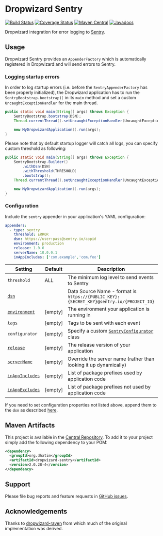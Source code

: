 # Dropwizard Sentry

[![Build Status](https://github.com/dhatim/dropwizard-sentry/workflows/build/badge.svg)](https://github.com/dhatim/dropwizard-sentry/actions)
[![Coverage Status](https://coveralls.io/repos/github/dhatim/dropwizard-sentry/badge.svg?branch=master)](https://coveralls.io/github/dhatim/dropwizard-sentry?branch=master)
[![Maven Central](https://maven-badges.herokuapp.com/maven-central/org.dhatim/dropwizard-sentry/badge.svg)](https://maven-badges.herokuapp.com/maven-central/org.dhatim/dropwizard-sentry)
[![Javadocs](https://www.javadoc.io/badge/org.dhatim/dropwizard-sentry.svg)](https://www.javadoc.io/doc/org.dhatim/dropwizard-sentry)

Dropwizard integration for error logging to [Sentry](https://sentry.io).

## Usage

Dropwizard Sentry provides an `AppenderFactory` which is automatically registered in Dropwizard and will send errors to Sentry.

### Logging startup errors

In order to log startup errors (i.e. before the `SentryAppenderFactory` has been properly initialized), the Dropwizard application has to run the `SentryBootstrap.bootstrap()` in its `main` method and set a custom `UncaughtExceptionHandler` for the main thread.

```java
public static void main(String[] args) throws Exception {
    SentryBootstrap.bootstrap(DSN);
    Thread.currentThread().setUncaughtExceptionHandler(UncaughtExceptionHandlers.systemExit());

    new MyDropwizardApplication().run(args);
}
```

Please note that by default startup logger will catch all logs, you can specify custom threshold as following:

```java
public static void main(String[] args) throws Exception {
    SentryBootstrap.Builder()
        .withDsn(DSN)
        .withThreshold(THRESHOLD)
        .bootstrap();
    Thread.currentThread().setUncaughtExceptionHandler(UncaughtExceptionHandlers.systemExit());

    new MyDropwizardApplication().run(args);
}
```

### Configuration

Include the `sentry` appender in your application's YAML configuration:

```yaml
appenders:
  - type: sentry
    threshold: ERROR
    dsn: https://user:pass@sentry.io/appid
    environment: production
    release: 1.0.0
    serverName: 10.0.0.1
    inAppIncludes: ['com.example','com.foo']
```

| Setting | Default | Description | Example Value |
|---|---|---|---|
| `threshold` | ALL | The minimum log level to send events to Sentry | `ERROR` |
| [`dsn`](https://docs.sentry.io/platforms/java/configuration/#setting-the-dsn) |   | Data Source Name - format is `https://{PUBLIC_KEY}:{SECRET_KEY}@sentry.io/{PROJECT_ID}` | `https://foo:bar@sentry.io/12345` |
| [`environment`](https://docs.sentry.io/platforms/java/configuration/#environment) | [empty] | The environment your application is running in |  `production` |
| [`tags`](https://docs.sentry.io/platforms/java/configuration/#tags) | [empty] | Tags to be sent with each event | `tag1:value1,tag2,value2` |
| `configurator` | [empty] | Specify a custom [`SentryConfigurator`](https://github.com/dhatim/dropwizard-sentry/blob/master/src/main/java/org/dhatim/dropwizard/sentry/SentryConfigurator.java) class | `com.example.MySentryConfigurator` |
| [`release`](https://docs.sentry.io/platforms/java/configuration/#release) | [empty] | The release version of your application | `1.0.0` |
| [`serverName`](https://docs.sentry.io/platforms/java/configuration/#server-name) | [empty] | Override the server name (rather than looking it up dynamically) | `10.0.0.1` |
| [`inAppIncludes`](https://docs.sentry.io/platforms/java/configuration/#in-app-includes) | [empty] | List of package prefixes used by application code | `['com.example','com.foo']` |
| [`inAppExcludes`](https://docs.sentry.io/platforms/java/configuration/#in-app-excludes) | [empty] | List of package prefixes not used by application code | `['com.thirdparty','com.anotherthirdparty']` |

If you need to set configuration properties not listed above, append them to the `dsn` as described [here](https://docs.sentry.io/clients/java/config/#configuration-via-the-dsn).

## Maven Artifacts

This project is available in the [Central Repository](http://search.maven.org/#search%7Cgav%7C1%7Cg%3A%22org.dhatim%22%20AND%20a%3A%22dropwizard-sentry%22). To add it to your project simply add the following dependency to your POM:

```xml
<dependency>
  <groupId>org.dhatim</groupId>
  <artifactId>dropwizard-sentry</artifactId>
  <version>2.0.28-4</version>
</dependency>
```

## Support

Please file bug reports and feature requests in [GitHub issues](https://github.com/dhatim/dropwizard-sentry/issues).

## Acknowledgements

Thanks to [dropwizard-raven](https://github.com/tradier/dropwizard-raven) from which much of the original implementation was derived.
